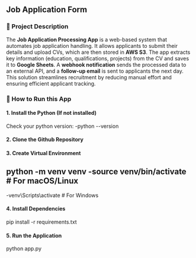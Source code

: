 ## Job Application Form

### 🎯 Project Description
The **Job Application Processing App** is a web-based system that automates job application handling. It allows applicants to submit their details and upload CVs, which are then stored in **AWS S3**. The app extracts key information (education, qualifications, projects) from the CV and saves it to **Google Sheets**. A **webhook notification** sends the processed data to an external API, and a **follow-up email** is sent to applicants the next day. This solution streamlines recruitment by reducing manual effort and ensuring efficient applicant tracking. 

### 🚀 How to Run this App

#### 1. Install the Python (If not installed)
Check your python version:
-python --version

#### 2. Clone the Github Repository

#### 3. Create Virtual Environment
python -m venv venv
-source venv/bin/activate  # For macOS/Linux
--
-venv\Scripts\activate     # For Windows


#### 4. Install Dependencies
pip install -r requirements.txt


#### 5. Run the Application 
python app.py
